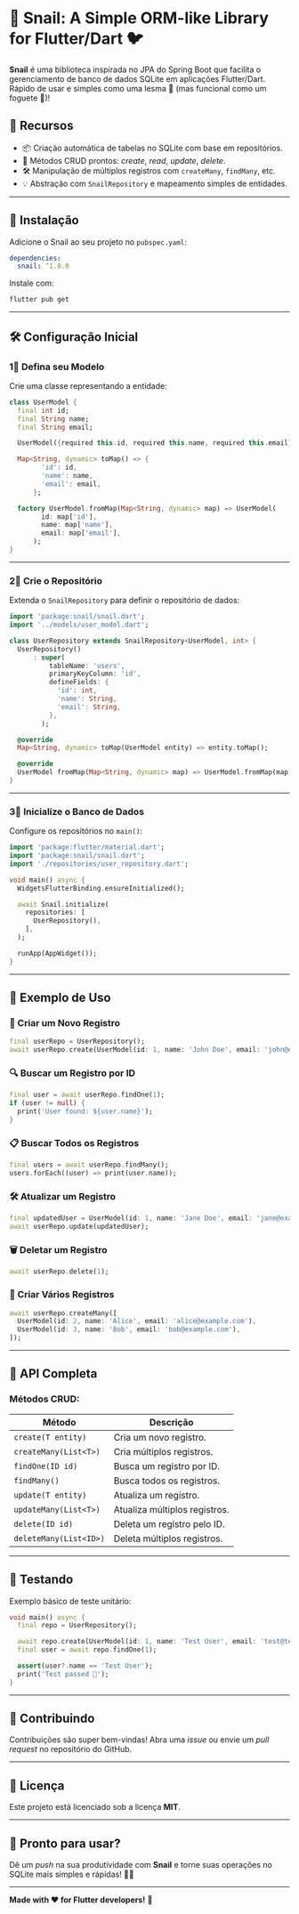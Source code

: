 # 🐌 Snail: A Simple ORM-like Library for Flutter/Dart 🐦

**Snail** é uma biblioteca inspirada no JPA do Spring Boot que facilita o gerenciamento de banco de dados SQLite em aplicações Flutter/Dart. Rápido de usar e simples como uma lesma 🐌 (mas funcional como um foguete 🚀)!

## 🌟 Recursos

- 📦 Criação automática de tabelas no SQLite com base em repositórios.
- 🔄 Métodos CRUD prontos: _create_, _read_, _update_, _delete_.
- 🛠️ Manipulação de múltiplos registros com `createMany`, `findMany`, etc.
- 💡 Abstração com `SnailRepository` e mapeamento simples de entidades.

---

## 🚀 Instalação

Adicione o Snail ao seu projeto no `pubspec.yaml`:

```yaml
dependencies:
  snail: ^1.0.0
```

Instale com:

```bash
flutter pub get
```

---

## 🛠️ Configuração Inicial

### 1⃣ **Defina seu Modelo**

Crie uma classe representando a entidade:

```dart
class UserModel {
  final int id;
  final String name;
  final String email;

  UserModel({required this.id, required this.name, required this.email});

  Map<String, dynamic> toMap() => {
        'id': id,
        'name': name,
        'email': email,
      };

  factory UserModel.fromMap(Map<String, dynamic> map) => UserModel(
        id: map['id'],
        name: map['name'],
        email: map['email'],
      );
}
```

---

### 2⃣ **Crie o Repositório**

Extenda o `SnailRepository` para definir o repositório de dados:

```dart
import 'package:snail/snail.dart';
import '../models/user_model.dart';

class UserRepository extends SnailRepository<UserModel, int> {
  UserRepository()
      : super(
          tableName: 'users',
          primaryKeyColumn: 'id',
          defineFields: {
            'id': int,
            'name': String,
            'email': String,
          },
        );

  @override
  Map<String, dynamic> toMap(UserModel entity) => entity.toMap();

  @override
  UserModel fromMap(Map<String, dynamic> map) => UserModel.fromMap(map);
}
```

---

### 3⃣ **Inicialize o Banco de Dados**

Configure os repositórios no `main()`:

```dart
import 'package:flutter/material.dart';
import 'package:snail/snail.dart';
import './repositories/user_repository.dart';

void main() async {
  WidgetsFlutterBinding.ensureInitialized();

  await Snail.initialize(
    repositories: [
      UserRepository(),
    ],
  );

  runApp(AppWidget());
}
```

---

## 🎉 **Exemplo de Uso**

### 📌 Criar um Novo Registro

```dart
final userRepo = UserRepository();
await userRepo.create(UserModel(id: 1, name: 'John Doe', email: 'john@example.com'));
```

### 🔍 Buscar um Registro por ID

```dart
final user = await userRepo.findOne(1);
if (user != null) {
  print('User found: ${user.name}');
}
```

### 📋 Buscar Todos os Registros

```dart
final users = await userRepo.findMany();
users.forEach((user) => print(user.name));
```

### 🛠️ Atualizar um Registro

```dart
final updatedUser = UserModel(id: 1, name: 'Jane Doe', email: 'jane@example.com');
await userRepo.update(updatedUser);
```

### 🗑️ Deletar um Registro

```dart
await userRepo.delete(1);
```

### 🚀 Criar Vários Registros

```dart
await userRepo.createMany([
  UserModel(id: 2, name: 'Alice', email: 'alice@example.com'),
  UserModel(id: 3, name: 'Bob', email: 'bob@example.com'),
]);
```

---

## 🧪 **API Completa**

### Métodos CRUD:

| Método                 | Descrição                     |
| ---------------------- | ----------------------------- |
| `create(T entity)`     | Cria um novo registro.        |
| `createMany(List<T>)`  | Cria múltiplos registros.     |
| `findOne(ID id)`       | Busca um registro por ID.     |
| `findMany()`           | Busca todos os registros.     |
| `update(T entity)`     | Atualiza um registro.         |
| `updateMany(List<T>)`  | Atualiza múltiplos registros. |
| `delete(ID id)`        | Deleta um registro pelo ID.   |
| `deleteMany(List<ID>)` | Deleta múltiplos registros.   |

---

## 🧬 **Testando**

Exemplo básico de teste unitário:

```dart
void main() async {
  final repo = UserRepository();

  await repo.create(UserModel(id: 1, name: 'Test User', email: 'test@test.com'));
  final user = await repo.findOne(1);

  assert(user?.name == 'Test User');
  print('Test passed 🎉');
}
```

---

## 💛 **Contribuindo**

Contribuições são super bem-vindas! Abra uma _issue_ ou envie um _pull request_ no repositório do GitHub.

---

## 📜 **Licença**

Este projeto está licenciado sob a licença **MIT**.

---

## 🚀 **Pronto para usar?**

Dê um _push_ na sua produtividade com **Snail** e torne suas operações no SQLite mais simples e rápidas! 🐌💨

---

**Made with ❤️ for Flutter developers!** 🎯
